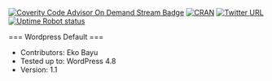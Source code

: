 [![Coverity Code Advisor On Demand Stream Badge](https://img.shields.io/coverity/ondemand/streams/STREAM.svg)]() [![CRAN](https://img.shields.io/cran/l/devtools.svg)]() [![Twitter URL](https://img.shields.io/twitter/url/http/shields.io.svg?style=social)]() [![Uptime Robot status](https://img.shields.io/uptimerobot/status/m778918918-3e92c097147760ee39d02d36.svg)]()

=== Wordpress Default ===
- Contributors: Eko Bayu
- Tested up to: WordPress 4.8
- Version: 1.1